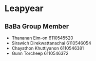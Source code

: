 # Leapyear
## BaBa Group Member
- Thananan Eim-on 6110545520  
- Sirawich Direkwattanachai 6110546054  
- Chayathon Khuttiyanon 6110546381  
- Gunn Torcheep 6110546372  